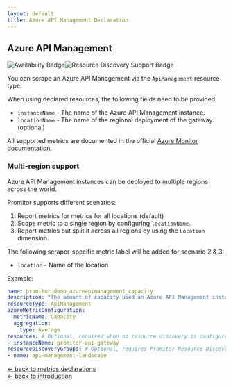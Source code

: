 ```yaml
---
layout: default
title: Azure API Management Declaration
---
```


## Azure API Management

![Availability Badge](https://img.shields.io/badge/Available%20Starting-v1.3-green.svg)![Resource Discovery Support Badge](https://img.shields.io/badge/Support%20for%20Resource%20Discovery-Yes-green.svg)

You can scrape an Azure API Management via the `ApiManagement`
 resource type.

When using declared resources, the following fields need to be provided:

- `instanceName` - The name of the Azure API Management instance.
- `locationName` - The name of the regional deployment of the gateway. (optional)

All supported metrics are documented in the official [Azure Monitor documentation](https://docs.microsoft.com/en-us/azure/azure-monitor/platform/metrics-supported#microsoftapimanagementservice).

### Multi-region support

Azure API Management instances can be deployed to multiple regions across the world.

Promitor supports different scenarios:

1. Report metrics for metrics for all locations (default)
2. Scope metric to a single region by configuring `locationName`.
3. Report metrics but split it across all regions by using the `Location` dimension.

The following scraper-specific metric label will be added for scenario 2 & 3:

- `location` - Name of the location

Example:

```yaml
name: promitor_demo_azureapimanagement_capacity
description: "The amount of capacity used an Azure API Management instance."
resourceType: ApiManagement
azureMetricConfiguration:
  metricName: Capacity
  aggregation:
    type: Average
resources: # Optional, required when no resource discovery is configured
- instanceName: promitor-api-gateway
resourceDiscoveryGroups: # Optional, requires Promitor Resource Discovery agent (https://promitor.io/concepts/how-it-works#using-resource-discovery)
- name: api-management-landscape
```

<!-- markdownlint-disable MD033 -->
[&larr; back to metrics declarations](/configuration/v2.x/metrics)<br />
[&larr; back to introduction](/)
<!-- markdownlint-enable -->
